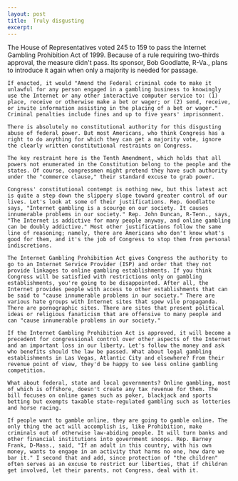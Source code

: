 ```yaml
---
layout: post
title:  Truly disgusting
excerpt:
---
```












The House of Representatives voted 245 to 159 to pass the Internet Gambling Prohibition Act of 1999. Because of a rule requiring two-thirds approval, the measure didn't pass. Its sponsor, Bob Goodlatte, R-Va., plans to introduce it again when only a majority is needed for passage.

	If enacted, it would "Amend the Federal criminal code to make it unlawful for any person engaged in a gambling business to knowingly use the Internet or any other interactive computer service to: (1) place, receive or otherwise make a bet or wager; or (2) send, receive, or invite information assisting in the placing of a bet or wager." Criminal penalties include fines and up to five years' imprisonment.

	There is absolutely no constitutional authority for this disgusting abuse of federal power. But most Americans, who think Congress has a right to do anything for which they can get a majority vote, ignore the clearly written constitutional restraints on Congress.

	The key restraint here is the Tenth Amendment, which holds that all powers not enumerated in the Constitution belong to the people and the states. Of course, congressmen might pretend they have such authority under the "commerce clause," their standard excuse to grab power.

	Congress' constitutional contempt is nothing new, but this latest act is quite a step down the slippery slope toward greater control of our lives. Let's look at some of their justifications. Rep. Goodlatte says, "Internet gambling is a scourge on our society. It causes innumerable problems in our society." Rep. John Duncan, R-Tenn., says, "The Internet is addictive for many people anyway, and online gambling can be doubly addictive." Most other justifications follow the same line of reasoning; namely, there are Americans who don't know what's good for them, and it's the job of Congress to stop them from personal indiscretions.

	The Internet Gambling Prohibition Act gives Congress the authority to go to an Internet Service Provider (ISP) and order that they not provide linkages to online gambling establishments. If you think Congress will be satisfied with restrictions only on gambling establishments, you're going to be disappointed. After all, the Internet provides people with access to other establishments that can be said to "cause innumerable problems in our society." There are various hate groups with Internet sites that spew vile propaganda. There are pornographic sites. There are sites that present political ideas or religious fanaticism that are offensive to many people and can "cause innumerable problems in our society."

	If the Internet Gambling Prohibition Act is approved, it will become a precedent for congressional control over other aspects of the Internet and an important loss in our liberty. Let's follow the money and ask who benefits should the law be passed. What about legal gambling establishments in Las Vegas, Atlantic City and elsewhere? From their revenue point of view, they'd be happy to see less online gambling competition.

	What about federal, state and local governments? Online gambling, most of which is offshore, doesn't create any tax revenue for them. The bill focuses on online games such as poker, blackjack and sports betting but exempts taxable state-regulated gambling such as lotteries and horse racing.

	If people want to gamble online, they are going to gamble online. The only thing the act will accomplish is, like Prohibition, make criminals out of otherwise law-abiding people. It will turn banks and other financial institutions into government snoops. Rep. Barney Frank, D-Mass., said, "If an adult in this country, with his own money, wants to engage in an activity that harms no one, how dare we bar it." I second that and add, since protection of "the children" often serves as an excuse to restrict our liberties, that if children get involved, let their parents, not Congress, deal with it.



